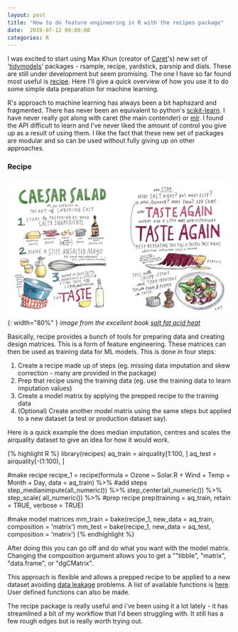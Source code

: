 ```yaml
---
layout: post
title: "How to do feature engineering in R with the recipes package"
date:  2019-07-12 09:00:00
categories: R
---
```


I was excited to start using Max Khun (creator of [Caret](https://topepo.github.io/caret/)'s) new set of '[tidymodels](https://github.com/tidymodels)' packages - rsample, recipe, yardstick, parsnip and dials. These are still under development but seem promising. The one I have so far found most useful is [recipe](https://tidymodels.github.io/recipes/). Here I'll give a quick overview of how you use it to do some simple data preparation for machine learning.

R's approach to machine learning has always been a bit haphazard and fragmented. There has never been an equivalent to python's [scikit-learn](https://scikit-learn.org). I have never really got along with caret (the main contender) or [mlr](https://mlr.mlr-org.com/). I found the API difficult to learn and I've never liked the amount of control you give up as a result of using them. I like the fact that these new set of packages are modular and so can be used without fully giving up on other approaches.

### Recipe


![Recipe](/assets/images/salt-fat-acid-heat.jpg){: width="80%" }
*image from the excellent book [salt fat acid heat](https://www.amazon.co.uk/Salt-Fat-Acid-Heat-Mastering/dp/1782112308)*

Basically, recipe provides a bunch of tools for preparing data and creating design matrices. This is a form of feature engineering. These matrices can then be used as training data for ML models. This is done in four steps:

1. Create a recipe made up of steps (eg. missing data imputation and skew correction - many are provided in the package)
2. Prep that recipe using the training data (eg. use the training data to learn imputation values)
3. Create a model matrix by applying the prepped recipe to the training data
4. (Optional) Create another model matrix using the same steps but applied to a new dataset (a test or production dataset say).

Here is a quick example the does median imputation, centres and scales the airquality dataset to give an idea for how it would work.

{% highlight R %}
library(recipes)
aq_train = airquality[1:100, ]
aq_test = airquality[-(1:100), ]

#make recipe
recipe_1 = recipe(formula = Ozone ~ Solar.R + Wind + Temp + Month + Day,
                  data = aq_train) %>%
  #add steps
  step_medianimpute(all_numeric()) %>%
  step_center(all_numeric())  %>%
  step_scale( all_numeric())  %>%
  #prep recipe
  prep(training = aq_train, retain = TRUE,  verbose = TRUE)

#make model matrices
mm_train = bake(recipe_1, new_data = aq_train, composition = 'matrix')
mm_test = bake(recipe_1, new_data = aq_test, composition = 'matrix')
{% endhighlight %}

After doing this you can go off and do what you want with the model matrix. Changing the composition argument allows you to get a ""tibble", "matrix", "data.frame", or "dgCMatrix".

This approach is flexible and allows a prepped recipe to be applied to a new dataset avoiding [data leakage](https://medium.com/@ODSC/how-to-fix-data-leakage-your-models-greatest-enemy-e34fa26abac5) problems. A list of available functions is [here](https://tidymodels.github.io/recipes/reference/index.html#section-basic-functions). User defined functions can also be made.

The recipe package is really useful and i've been using it a lot lately - it has streamlined a bit of my workflow that I'd been struggling with. It still has a few rough edges but is really worth trying out.
